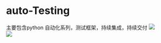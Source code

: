 # auto-Testing
主要包含python 自动化系列，测试框架，持续集成，持续交付
![](https://img.shields.io/badge/python-brightgreen.svg)<br>
![](https://img.shields.io/badge/blog-@champyin-yellow.svg?style=flat)<br>
